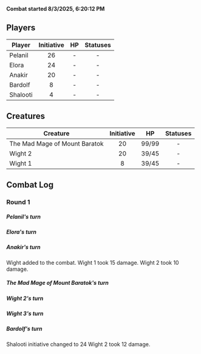 **Combat started 8/3/2025, 6:20:12 PM**


## Players
| Player | Initiative | HP | Statuses |
| --- | :-: | :-: | :-: |
| Pelanil | 26 | - | - |
| Elora | 24 | - | - |
| Anakir | 20 | - | - |
| Bardolf | 8 | - | - |
| Shalooti | 4 | - | - |
## Creatures
| Creature | Initiative  | HP | Statuses |
| --- | :-: | :-: | :-: |
| The Mad Mage of Mount Baratok | 20 | 99/99 | - |
| Wight 2 | 20 | 39/45 | - |
| Wight 1 | 8 | 39/45 | - |


## Combat Log

### Round 1

##### Pelanil's turn
##### Elora's turn
##### Anakir's turn
Wight added to the combat.
Wight 1 took 15 damage.
Wight 2 took 10 damage.
##### The Mad Mage of Mount Baratok's turn
##### Wight 2's turn
##### Wight 3's turn
##### Bardolf's turn
Shalooti initiative changed to 24
Wight 2 took 12 damage.
